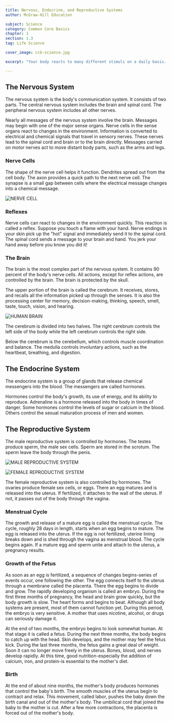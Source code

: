 ```yaml
---
title: Nervous, Endocrine, and Reproductive Systems
author: McGraw-Hill Education

subject: Science
category: Common Core Basics
chapter: 1
section: 1.3
tag: Life Science

cover_image: ccb-science.jpg

excerpt: "Your body reacts to many different stimuli on a daily basis. You will learn about the body systems responsible for communication and reproduction in this lesson."

---
```

## The Nervous System

The nervous system is the body's communication system. It consists of two parts. The central nervous system includes the brain and spinal cord. The peripheral nervous system includes all other nerves.

Nearly all messages of the nervous system involve the brain. Messages may begin with one of the major sense organs. Nerve cells in the sense organs react to changes in the environment. Information is converted to electrical and chemical signals that travel in sensory nerves. These nerves lead to the spinal cord and brain or to the brain directly. Messages carried on motor nerves act to move distant body parts, such as the arms and legs.

### Nerve Cells

The shape of the nerve cell helps it function. Dendrites spread out from the cell body. The axon provides a quick path to the next nerve cell. The synapse is a small gap between cells where the electrical message changes into a chemical message.

![NERVE CELL]()

### Reflexes

Nerve cells can react to changes in the environment quickly. This reaction is called a reflex. Suppose you touch a flame with your hand. Nerve endings in your skin pick up the "hot" signal and immediately send it to the spinal cord. The spinal cord sends a message to your brain and hand. You jerk your hand away before you know you did it!

### The Brain

The brain is the most complex part of the nervous system. It contains 90 percent of the body's nerve cells. All actions, except for reflex actions, are controlled by the brain. The brain is protected by the skull.

The upper portion of the brain is called the cerebrum. It receives, stores, and recalls all the information picked up through the senses. It is also the processing center for memory, decision-making, thinking, speech, smell, taste, touch, vision, and hearing.

![HUMAN BRAIN]()

The cerebrum is divided into two halves. The right cerebrum controls the left side of the body while the left cerebrum controls the right side.

Below the cerebrum is the cerebellum, which controls muscle coordination and balance. The medulla controls involuntary actions, such as the heartbeat, breathing, and digestion.

## The Endocrine System

The endocrine system is a group of glands that release chemical messengers into the blood. The messengers are called hormones.

Hormones control the body's growth, its use of energy, and its ability to reproduce. Adrenaline is a hormone released into the body in times of danger. Some hormones control the levels of sugar or calcium in the blood. Others control the sexual maturation process of men and women.

## The Reproductive System

The male reproductive system is controlled by hormones. The testes produce sperm, the male sex cells. Sperm are stored in the scrotum. The sperm leave the body through the penis.

![MALE REPRODUCTIVE SYSTEM]()

![FEMALE REPRODUCTIVE SYSTEM]()

The female reproductive system is also controlled by hormones. The ovaries produce female sex cells, or eggs. There an egg matures and is released into the uterus. If fertilized, it attaches to the wall of the uterus. If not, it passes out of the body through the vagina.

### Menstrual Cycle

The growth and release of a mature egg is called the menstrual cycle. The cycle, roughly 28 days in length, starts when an egg begins to mature. The egg is released into the uterus. If the egg is not fertilized, uterine lining breaks down and is shed through the vagina as menstrual blood. The cycle begins again. If a mature egg and sperm unite and attach to the uterus, a pregnancy results.

### Growth of the Fetus

As soon as an egg is fertilized, a sequence of changes begins-series of events occur, one following the other. The egg connects itself to the uterus through a membrane called the placenta. There the egg begins to divide and grow. The rapidly developing organism is called an embryo. During the first three months of pregnancy, the head and brain grow quickly, but the body growth is slow. The heart forms and begins to beat. Although all body systems are present, most of them cannot function yet. During this period, the embryo is very sensitive. A mother that uses nicotine, alcohol, or drugs can seriously damage it.

At the end of two months, the embryo begins to look somewhat human. At that stage it is called a fetus. During the next three months, the body begins to catch up with the head. Skin develops, and the mother may feel the fetus kick. During the last three months, the fetus gains a great deal of weight. Soon it can no longer move freely in the uterus. Bones, blood, and nerves develop rapidly. At this time, good nutrition-especially the addition of calcium, iron, and protein-is essential to the mother's diet.

### Birth

At the end of about nine months, the mother's body produces hormones that control the baby's birth. The smooth muscles of the uterus begin to contract and relax. This movement, called labor, pushes the baby down the birth canal and out of the mother's body. The umbilical cord that joined the baby to the mother is cut. After a few more contractions, the placenta is forced out of the mother's body.
